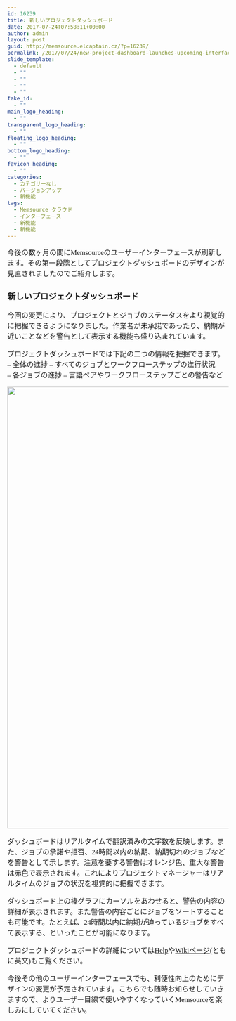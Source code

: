 ```yaml
---
id: 16239
title: 新しいプロジェクトダッシュボード
date: 2017-07-24T07:58:11+00:00
author: admin
layout: post
guid: http://memsource.elcaptain.cz/?p=16239/
permalink: /2017/07/24/new-project-dashboard-launches-upcoming-interface-changes-ja/
slide_template:
  - default
  - ""
  - ""
  - ""
  - ""
fake_id:
  - ""
main_logo_heading:
  - ""
transparent_logo_heading:
  - ""
floating_logo_heading:
  - ""
bottom_logo_heading:
  - ""
favicon_heading:
  - ""
categories:
  - カテゴリーなし
  - バージョンアップ
  - 新機能
tags:
  - Memsource クラウド
  - インターフェース
  - 新機能
  - 新機能
---
```

<div style="font-family: 'メイリオ', Meiryo, 'ヒラギノ角ゴ Pro W3'; font-size: medium;">
  <p>
    今後の数ヶ月の間にMemsourceのユーザーインターフェースが刷新します。その第一段階としてプロジェクトダッシュボードのデザインが見直されましたのでご紹介します。
  </p>
  
  <p>
    <!--more-->
  </p>
  
  <h3>
    新しいプロジェクトダッシュボード
  </h3>
  
  <p>
    <span style="font-weight: 400;">今回の変更により、プロジェクトとジョブのステータスをより視覚的に把握できるようになりました。作業者が未承諾であったり、納期が近いことなどを警告として表示する機能も盛り込まれています。</span>
  </p>
  
  <p>
    <span style="font-weight: 400;">プロジェクトダッシュボードでは下記の二つの情報を把握できます。<br /> </span><span style="font-weight: 400;">&#8211; 全体の進捗 &#8211; すべてのジョブとワークフローステップの進行状況<br /> </span><span style="font-weight: 400;">&#8211; 各ジョブの進捗 &#8211; 言語ペアやワークフローステップごとの警告など</span>
  </p>
  
  <p>
    <a href="http://www.memsource.com/wp-content/uploads/2017/07/Project-Dashboards.png"><img class="alignnone wp-image-16184 size-full" src="http://www.memsource.com/wp-content/uploads/2017/07/Project-Dashboards.png" alt="" width="2044" height="1006" data-id="16184" /></a>
  </p>
  
  <p>
    <span style="font-weight: 400;">ダッシュボードはリアルタイムで翻訳済みの文字数を反映します。また、ジョブの承諾や拒否、24時間以内の納期、納期切れのジョブなどを警告として示します。注意を要する警告はオレンジ色、重大な警告は赤色で表示されます。これによりプロジェクトマネージャーはリアルタイムのジョブの状況を視覚的に把握できます。</span>
  </p>
  
  <p>
    <span style="font-weight: 400;">ダッシュボード上の棒グラフにカーソルをあわせると、警告の内容の詳細が表示されます。また警告の内容ごとにジョブをソートすることも可能です。たとえば、24時間以内に納期が迫っているジョブをすべて表示する、といったことが可能になります。</span>
  </p>
  
  <p>
    プロジェクトダッシュボードの詳細については<a href="https://help.memsource.com/hc/en-us/articles/115003483732-Understanding-Memsource-Project-Dashboards" target="_blank" rel="noopener">Help</a>や<a href="https://wiki.memsource.com/wiki/Memsource_Cloud_User_Manual#Project_Dashboard" target="_blank" rel="noopener">Wikiページ</a>(ともに英文)もご覧ください。
  </p>
  
  <p>
    今後その他のユーザーインターフェースでも、利便性向上のためにデザインの変更が予定されています。こちらでも随時お知らせしていきますので、よりユーザー目線で使いやすくなっていくMemsourceを楽しみにしていてください。
  </p>
</div>